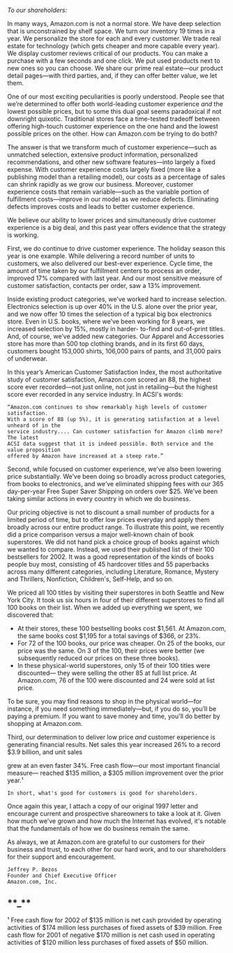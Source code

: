 _To our shareholders:_

In many ways, Amazon.com is not a normal store. We have deep selection that is
unconstrained by shelf space. We turn our inventory 19 times in a year. We personalize
the store for each and every customer. We trade real estate for technology (which gets
cheaper and more capable every year). We display customer reviews critical of our
products. You can make a purchase with a few seconds and one click. We put used
products next to new ones so you can choose. We share our prime real estate—our
product detail pages—with third parties, and, if they can offer better value, we let them.

One of our most exciting peculiarities is poorly understood. People see that we’re
determined to offer both world-leading customer experience _and_ the lowest possible
prices, but to some this dual goal seems paradoxical if not downright quixotic.
Traditional stores face a time-tested tradeoff between offering high-touch customer
experience on the one hand and the lowest possible prices on the other. How can
Amazon.com be trying to do both?

The answer is that we transform much of customer experience—such as unmatched
selection, extensive product information, personalized recommendations, and other new
software features—into largely a fixed expense. With customer experience costs largely
fixed (more like a publishing model than a retailing model), our costs as a percentage of
sales can shrink rapidly as we grow our business. Moreover, customer experience costs
that remain variable—such as the variable portion of fulfillment costs—improve in our
model as we reduce defects. Eliminating defects improves costs and leads to better
customer experience.

We believe our ability to lower prices and simultaneously drive customer experience
is a big deal, and this past year offers evidence that the strategy is working.

First, we do continue to drive customer experience. The holiday season this year is
one example. While delivering a record number of units to customers, we also delivered
our best-ever experience. Cycle time, the amount of time taken by our fulfillment centers
to process an order, improved 17% compared with last year. And our most sensitive
measure of customer satisfaction, contacts per order, saw a 13% improvement.

Inside existing product categories, we’ve worked hard to increase selection.
Electronics selection is up over 40% in the U.S. alone over the prior year, and we now
offer 10 times the selection of a typical big box electronics store. Even in U.S. books,
where we’ve been working for 8 years, we increased selection by 15%, mostly in harder-
to-find and out-of-print titles. And, of course, we’ve added new categories. Our Apparel
and Accessories store has more than 500 top clothing brands, and in its first 60 days,
customers bought 153,000 shirts, 106,000 pairs of pants, and 31,000 pairs of underwear.

In this year’s American Customer Satisfaction Index, the most authoritative study of
customer satisfaction, Amazon.com scored an 88, the highest score ever recorded—not
just online, not just in retailing—but the highest score ever recorded in any service
industry. In ACSI's words:

```
“Amazon.com continues to show remarkably high levels of customer satisfaction.
With a score of 88 (up 5%), it is generating satisfaction at a level unheard of in the
service industry.... Can customer satisfaction for Amazon climb more? The latest
ACSI data suggest that it is indeed possible. Both service and the value proposition
offered by Amazon have increased at a steep rate.”
```

Second, while focused on customer experience, we’ve also been lowering price
substantially. We’ve been doing so broadly across product categories, from books to
electronics, and we’ve eliminated shipping fees with our 365 day-per-year Free Super
Saver Shipping on orders over $25. We’ve been taking similar actions in every country
in which we do business.

Our pricing objective is not to discount a small number of products for a limited
period of time, but to offer low prices everyday and apply them broadly across our entire
product range. To illustrate this point, we recently did a price comparison versus a major
well-known chain of book superstores. We did not hand pick a choice group of books
against which we wanted to compare. Instead, we used their published list of their 100
bestsellers for 2002. It was a good representation of the kinds of books people buy most,
consisting of 45 hardcover titles and 55 paperbacks across many different categories,
including Literature, Romance, Mystery and Thrillers, Nonfiction, Children's, Self-Help,
and so on.

We priced all 100 titles by visiting their superstores in both Seattle and New York
City. It took us six hours in four of their different superstores to find all 100 books on
their list. When we added up everything we spent, we discovered that:

* At their stores, these 100 bestselling books cost $1,561. At Amazon.com, the
  same books cost $1,195 for a total savings of $366, or 23%.
* For 72 of the 100 books, our price was cheaper. On 25 of the books, our price
  was the same. On 3 of the 100, their prices were better (we subsequently reduced
  our prices on these three books).
* In these physical-world superstores, only 15 of their 100 titles were discounted—
  they were selling the other 85 at full list price. At Amazon.com, 76 of the 100
  were discounted and 24 were sold at list price.

To be sure, you may find reasons to shop in the physical world—for instance, if you
need something immediately—but, if you do so, you’ll be paying a premium. If you
want to save money and time, you'll do better by shopping at Amazon.com.

Third, our determination to deliver low price _and_ customer experience is generating
financial results. Net sales this year increased 26% to a record $3.9 billion, and unit sales

grew at an even faster 34%. Free cash flow—our most important financial measure—
reached $135 million, a $305 million improvement over the prior year.¹

```
In short, what's good for customers is good for shareholders.
```

Once again this year, I attach a copy of our original 1997 letter and encourage
current and prospective shareowners to take a look at it. Given how much we’ve grown
and how much the Internet has evolved, it's notable that the fundamentals of how we do
business remain the same.

As always, we at Amazon.com are grateful to our customers for their business and
trust, to each other for our hard work, and to our shareholders for their support and
encouragement.

```
Jeffrey P. Bezos
Founder and Chief Executive Officer
Amazon.com, Inc.
```

## \***\*\_\*\***

¹ Free cash flow for 2002 of $135 million is net cash provided by operating activities of $174 million
less purchases of fixed assets of $39 million. Free cash flow for 2001 of negative $170 million is net cash
used in operating activities of $120 million less purchases of fixed assets of $50 million.

